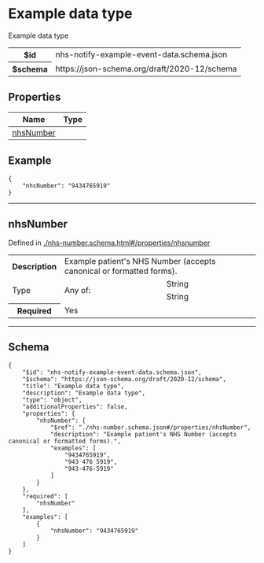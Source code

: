 

# Example data type

<p>Example data type</p>

<table>
<tbody>
<tr><th>$id</th><td>nhs-notify-example-event-data.schema.json</td></tr>
<tr><th>$schema</th><td>https://json-schema.org/draft/2020-12/schema</td></tr>
</tbody>
</table>

## Properties

<table class="jssd-properties-table"><thead><tr><th colspan="2">Name</th><th>Type</th></tr></thead><tbody><tr><td colspan="2"><a href="#nhsnumber">nhsNumber</a></td><td></td></tr></tbody></table>


## Example



```
{
    "nhsNumber": "9434765919"
}
```



<hr />


## nhsNumber

  <p>Defined in <a href="./nhs-number.schema.html#/properties/nhsnumber">./nhs-number.schema.html#/properties/nhsnumber</a></p>

<table class="jssd-property-table">
  <tbody>
    <tr>
      <th>Description</th>
      <td colspan="2">Example patient&#x27;s NHS Number (accepts canonical or formatted forms).</td>
    </tr>
    <tr><tr><td rowspan="2">Type</td><td rowspan="2">Any of:</td><td>String</td></tr><tr><td>String</td></tr></tr>
    <tr>
      <th>Required</th>
      <td colspan="2">Yes</td>
    </tr>
    
  </tbody>
</table>









<hr />

## Schema
```
{
    "$id": "nhs-notify-example-event-data.schema.json",
    "$schema": "https://json-schema.org/draft/2020-12/schema",
    "title": "Example data type",
    "description": "Example data type",
    "type": "object",
    "additionalProperties": false,
    "properties": {
        "nhsNumber": {
            "$ref": "./nhs-number.schema.json#/properties/nhsNumber",
            "description": "Example patient's NHS Number (accepts canonical or formatted forms).",
            "examples": [
                "9434765919",
                "943 476 5919",
                "943-476-5919"
            ]
        }
    },
    "required": [
        "nhsNumber"
    ],
    "examples": [
        {
            "nhsNumber": "9434765919"
        }
    ]
}
```



